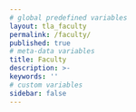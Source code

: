```yaml
---
# global predefined variables
layout: tla_faculty
permalink: /faculty/
published: true
# meta-data variables
title: Faculty
description: >-
keywords: ''
# custom variables
sidebar: false
---
```


